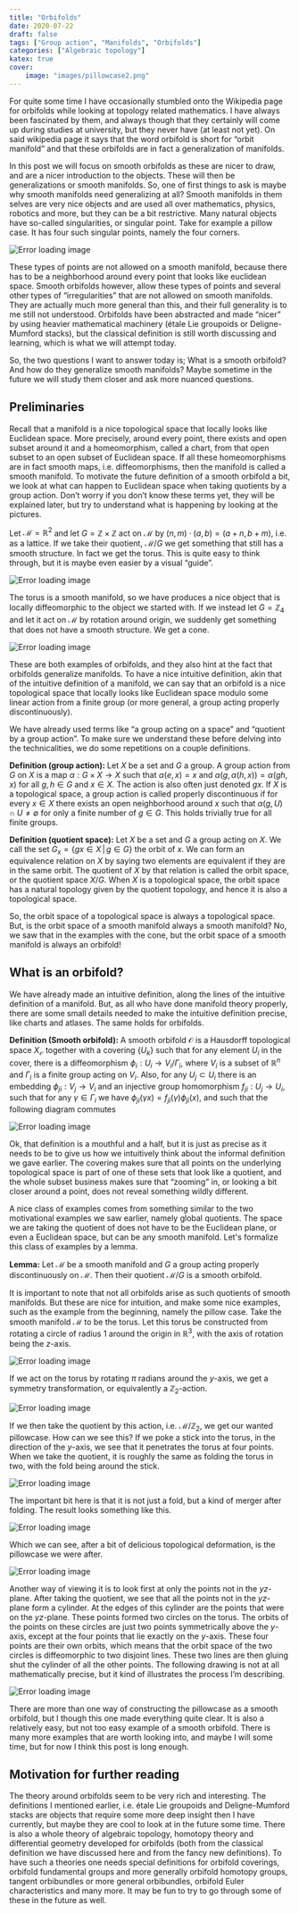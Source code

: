 ```yaml
---
title: "Orbifolds"
date: 2020-07-22
draft: false
tags: ["Group action", "Manifolds", "Orbifolds"]
categories: ["Algebraic topology"]
katex: true
cover:
    image: "images/pillowcase2.png"
---
```



For quite some time I have occasionally stumbled onto the Wikipedia page for orbifolds while looking at topology related mathematics. I have always been fascinated by them, and always though that they certainly will come up during studies at university, but they never have (at least not yet). On said wikipedia page it says that the word orbifold is short for “orbit manifold” and that these orbifolds are in fact a generalization of manifolds.

In this post we will focus on smooth orbifolds as these are nicer to draw, and are a nicer introduction to the objects. These will then be generalizations or smooth manifolds. So, one of first things to ask is maybe why smooth manifolds need generalizing at all? Smooth manifolds in them selves are very nice objects and are used all over mathematics, physics, robotics and more, but they can be a bit restrictive. Many natural objects have so-called singularities, or singular point. Take for example a pillow case. It has four such singular points, namely the four corners.

![Error loading image](images/pillowcase_1.png)

These types of points are not allowed on a smooth manifold, because there has to be a neighborhood around every point that looks like euclidean space. Smooth orbifolds however, allow these types of points and several other types of “irregularities” that are not allowed on smooth manifolds. They are actually much more general than this, and their full generality is to me still not understood. Orbifolds have been abstracted and made “nicer” by using heavier mathematical machinery (étale Lie groupoids or Deligne-Mumford stacks), but the classical definition is still worth discussing and learning, which is what we will attempt today.

So, the two questions I want to answer today is; What is a smooth orbifold? And how do they generalize smooth manifolds? Maybe sometime in the future we will study them closer and ask more nuanced questions.

## Preliminaries

Recall that a manifold is a nice topological space that locally looks like Euclidean space. More precisely, around every point, there exists and open subset around it and a homeomorphism, called a chart, from that open subset to an open subset of Euclidean space. If all these homeomorphisms are in fact smooth maps, i.e. diffeomorphisms, then the manifold is called a smooth manifold. To motivate the future definition of a smooth orbifold a bit, we look at what can happen to Euclidean space when taking quotients by a group action. Don’t worry if you don’t know these terms yet, they will be explained later, but try to understand what is happening by looking at the pictures.

Let $\mathcal{M}=\mathbb{R}^2$ and let $G=\mathbb{Z}\times \mathbb{Z}$ act on $\mathcal{M}$ by $(n, m) \cdot (a, b) = (a+n, b+m)$, i.e. as a lattice. If we take their quotient, $\mathcal{M}/G$ we get something that still has a smooth structure. In fact we get the torus. This is quite easy to think through, but it is maybe even easier by a visual “guide”.

![Error loading image](images/torus.png)

The torus is a smooth manifold, so we have produces a nice object that is locally diffeomorphic to the object we started with. If we instead let $G = \mathbb{Z}_4$ and let it act on $\mathcal{M}$ by rotation around origin, we suddenly get something that does not have a smooth structure. We get a cone.

![Error loading image](images/cone.png)

These are both examples of orbifolds, and they also hint at the fact that orbifolds generalize manifolds. To have a nice intuitive definition, akin that of the intuitive definition of a manifold, we can say that an orbifold is a nice topological space that locally looks like Euclidean space modulo some linear action from a finite group (or more general, a group acting properly discontinuously).

We have already used terms like “a group acting on a space” and “quotient by a group action”. To make sure we understand these before delving into the technicalities, we do some repetitions on a couple definitions.

**Definition (group action):** Let $X$ be a set and $G$ a group. A group action from $G$ on $X$ is a map $\alpha : G\times X\rightarrow X$ such that $\alpha (e,x)=x$ and $\alpha (g,\alpha (h,x)) = \alpha (gh,x)$ for all $g,h\in G$ and $x\in X$. The action is also often just denoted $gx$. If $X$ is a topological space, a group action is called properly discontinuous if for every $x\in X$ there exists an open neighborhood around $x$ such that $\alpha (g, U) \cap U \neq \emptyset$ for only a finite number of $g\in G$. This holds trivially true for all finite groups.

**Definition (quotient space):** Let $X$ be a set and $G$ a group acting on $X$. We call the set $G_x = \{ gx\in X \, | \, g\in G\}$ the orbit of $x$. We can form an equivalence relation on $X$ by saying two elements are equivalent if they are in the same orbit. The quotient of $X$ by that relation is called the orbit space, or the quotient space $X/G$. When $X$ is a topological space, the orbit space has a natural topology given by the quotient topology, and hence it is also a topological space.

So, the orbit space of a topological space is always a topological space. But, is the orbit space of a smooth manifold always a smooth manifold? No, we saw that in the examples with the cone, but the orbit space of a smooth manifold is always an orbifold!

## What is an orbifold?

We have already made an intuitive definition, along the lines of the intuitive definition of a manifold. But, as all who have done manifold theory properly, there are some small details needed to make the intuitive definition precise, like charts and atlases. The same holds for orbifolds.

**Definition (Smooth orbifold):** A smooth orbifold $\mathcal{O}$ is a Hausdorff topological space $X_{\mathcal{O}}$ together with a covering $\{U_k\}$ such that for any element $U_i$ in the cover, there is a diffeomorphism $\phi_i: U_i \rightarrow V_i/\Gamma_i$, where $V_i$ is a subset of $\mathbb{R}^n$ and $\Gamma_i$ is a finite group acting on $V_i$. Also, for any $U_j \subset U_i$ there is an embedding $\phi_{ji}: V_j \rightarrow V_i$ and an injective group homomorphism $f_{ji}:U_j\rightarrow U_i$, such that for any $\gamma \in \Gamma_i$ we have $\phi_{ji}(\gamma x) = f_{ji}(\gamma)\phi_{ji}(x)$, and such that the following diagram commutes

![Error loading image](images/orbifold.png)

Ok, that definition is a mouthful and a half, but it is just as precise as it needs to be to give us how we intuitively think about the informal definition we gave earlier. The covering makes sure that all points on the underlying topological space is part of one of these sets that look like a quotient, and the whole subset business makes sure that “zooming” in, or looking a bit closer around a point, does not reveal something wildly different.

A nice class of examples comes from something similar to the two motivational examples we saw earlier, namely global quotients. The space we are taking the quotient of does not have to be the Euclidean plane, or even a Euclidean space, but can be any smooth manifold. Let's formalize this class of examples by a lemma.

**Lemma:** Let $\mathcal{M}$ be a smooth manifold and $G$ a group acting properly discontinuously on $\mathcal{M}$. Then their quotient $\mathcal{M}/G$ is a smooth orbifold.

It is important to note that not all orbifolds arise as such quotients of smooth manifolds. But these are nice for intuition, and make some nice examples, such as the example from the beginning, namely the pillow case. Take the smooth manifold $\mathcal{M}$ to be the torus. Let this torus be constructed from rotating a circle of radius 1 around the origin in $\mathbb{R}^3$, with the axis of rotation being the $z$-axis.

![Error loading image](images/pillowcase.png)

If we act on the torus by rotating $\pi$ radians around the $y$-axis, we get a symmetry transformation, or equivalently a $\mathbb{Z}_2$-action.

![Error loading image](images/pillowcase1.png)

If we then take the quotient by this action, i.e. $\mathcal{M}/ \mathbb{Z}_2$, we get our wanted pillowcase. How can we see this? If we poke a stick into the torus, in the direction of the $y$-axis, we see that it penetrates the torus at four points. When we take the quotient, it is roughly the same as folding the torus in two, with the fold being around the stick.

![Error loading image](images/pillowcase2.png)

The important bit here is that it is not just a fold, but a kind of merger after folding. The result looks something like this.

![Error loading image](images/pillowcase3.png)

Which we can see, after a bit of delicious topological deformation, is the pillowcase we were after.

![Error loading image](images/pillowcase_1.png)

Another way of viewing it is to look first at only the points not in the $yz$-plane. After taking the quotient, we see that all the points not in the $yz$-plane form a cylinder. At the edges of this cylinder are the points that were on the $yz$-plane. These points formed two circles on the torus. The orbits of the points on these circles are just two points symmetrically above the $y$-axis, except at the four points that lie exactly on the $y$-axis. These four points are their own orbits, which means that the orbit space of the two circles is diffeomorphic to two disjoint lines. These two lines are then gluing shut the cylinder of all the other points. The following drawing is not at all mathematically precise, but it kind of illustrates the process I’m describing.

![Error loading image](images/pillowcase4.png)

There are more than one way of constructing the pillowcase as a smooth orbifold, but I though this one made everything quite clear. It is also a relatively easy, but not too easy example of a smooth orbifold. There is many more examples that are worth looking into, and maybe I will some time, but for now I think this post is long enough.

## Motivation for further reading

The theory around orbifolds seem to be very rich and interesting. The definitions I mentioned earlier, i.e. étale Lie groupoids and Deligne-Mumford stacks are objects that require some more deep insight then I have currently, but maybe they are cool to look at in the future some time. There is also a whole theory of algebraic topology, homotopy theory and differential geometry developed for orbifolds (both from the classical definition we have discussed here and from the fancy new definitions). To have such a theories one needs special definitions for orbifold coverings, orbifold fundamental groups and more generally orbifold homotopy groups, tangent orbibundles or more general orbibundles, orbifold Euler characteristics and many more. It may be fun to try to go through some of these in the future as well.